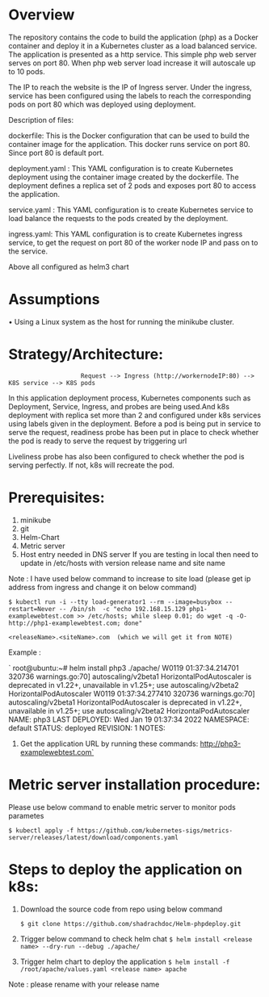 # Overview
 The repository contains the code to build the application (php) as a Docker container and deploy it in a Kubernetes cluster as a load balanced service.
The application is presented as a http service. This simple php web server serves on port 80. When php web server load increase it will autoscale up to 10 pods. 


The IP to reach the website is the IP of Ingress server. Under the ingress, service has been configured using the labels to reach the corresponding pods on port 80 which was deployed using deployment.

Description of files:

dockerfile: This is the Docker configuration that can be used to build the container image for the application. This docker runs service on port 80. Since port 80 is default port.

deployment.yaml : This YAML configuration is to create Kubernetes deployment using the container image created by the dockerfile. The deployment defines a replica set of 2 pods and exposes port 80 to access the application.

service.yaml : This YAML configuration is to create Kubernetes service to load balance the requests to the pods created by the deployment.

ingress.yaml: This YAML configuration is to create Kubernetes ingress service, to get the request on port 80 of the worker node IP and pass on to the service.

Above all configured as helm3 chart 


# Assumptions
•	Using a Linux system as the host for running the minikube cluster.

# Strategy/Architecture:
                        Request --> Ingress (http://workernodeIP:80) --> K8S service --> K8S pods
In this application deployment process, Kubernetes components such as Deployment, Service, Ingress, and probes are being used.And k8s deployment with replica set more than 2 and configured under k8s services using labels given in the deployment.
Before a pod is being put in service to serve the request, readiness probe has been put in place to check whether the pod is ready to serve the request by triggering url

Liveliness probe has also been configured to check whether the pod is serving perfectly. If not, k8s will recreate the pod.

# Prerequisites:
 1) minikube  
 2) git
 3) Helm-Chart
 4) Metric server 
 5) Host entry needed in DNS server If you are testing in local then need to update in /etc/hosts with version release name and site name 

Note : I have used below command to increase to site load  (please get ip address from ingress and change it on below command)

 `$ kubectl run -i --tty load-generator1 --rm --image=busybox --restart=Never -- /bin/sh  -c "echo 192.168.15.129 php1-examplewebtest.com >> /etc/hosts; while sleep 0.01; do wget -q -O- http://php1-examplewebtest.com; done"`
 
    <releaseName>.<siteName>.com  (which we will get it from NOTE) 
 
 Example :
 
 ` root@ubuntu:~# helm install php3 ./apache/
W0119 01:37:34.214701  320736 warnings.go:70] autoscaling/v2beta1 HorizontalPodAutoscaler is deprecated in v1.22+, unavailable in v1.25+; use autoscaling/v2beta2 HorizontalPodAutoscaler
W0119 01:37:34.277410  320736 warnings.go:70] autoscaling/v2beta1 HorizontalPodAutoscaler is deprecated in v1.22+, unavailable in v1.25+; use autoscaling/v2beta2 HorizontalPodAutoscaler
NAME: php3
LAST DEPLOYED: Wed Jan 19 01:37:34 2022
NAMESPACE: default
STATUS: deployed
REVISION: 1
NOTES:
1. Get the application URL by running these commands:
  http://php3-examplewebtest.com`

 
 # Metric server installation procedure:
 
 Please use below command to enable metric server to monitor pods parametes 
 
 `$ kubectl apply -f https://github.com/kubernetes-sigs/metrics-server/releases/latest/download/components.yaml`

# Steps to deploy the application on k8s:

1)	Download the source code from repo using below command 

      `$ git clone https://github.com/shadrachdoc/Helm-phpdeploy.git`
2)	Trigger below command to check helm chat 
      `$ helm install <release name> --dry-run --debug ./apache/`
3)  Trigger helm chart to deploy the application 
      `$ helm install -f /root/apache/values.yaml <release name> apache`
         
Note : please rename <release name> with your release name  
